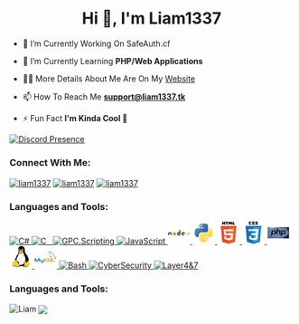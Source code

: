 <h1 align="center">Hi 👋, I'm Liam1337</h1>

- 🔭 I’m Currently Working On SafeAuth.cf

- 🌱 I’m Currently Learning **PHP/Web Applications**

- 👨‍💻 More Details About Me Are On My [Website](https://liam1337.tk/)

- 📫 How To Reach Me **support@liam1337.tk**

- ⚡ Fun Fact **I'm Kinda Cool 🚬**



[![Discord Presence](https://lanyard-profile-readme.vercel.app/api/907018905992691772)](https://discord.com/users/907018905992691772)

<h3 align="left">Connect With Me:</h3>
<p align="left">
<a href="https://instagram.com/" target="blank"><img align="center" src="https://cdn.jsdelivr.net/npm/simple-icons@3.0.1/icons/instagram.svg" alt="liam1337" height="30" width="40" /></a>
<a href="https://youtube.com/" target="blank"><img align="center" src="https://cdn.jsdelivr.net/npm/simple-icons@3.0.1/icons/youtube.svg" alt="liam1337" height="30" width="40" /></a>
<a href="https://dc.liam1337.tk/" target="blank"><img align="center" src="https://cdn.jsdelivr.net/npm/simple-icons@3.0.1/icons/discord.svg" alt="liam1337" height="30" width="40" /></a>
</p>

<h3 align="left">Languages and Tools:</h3>
<p align="left"> 
<a href="https://docs.microsoft.com/en-us/dotnet/csharp/" target="_blank"> <img src="https://vm.pl/assets/media/technologie/c-sharp/header-c-sharp.svg" alt="C#" width="40" height="40"/> 
<a href="https://www.learn-c.org/en/" target="_blank"> <img src="http://www.tutego.de/images/seminare/logos/c-program.svg" alt="C" width="28" height="40"/> 
&nbsp;   
<a href="https://cronusmax.com/manual/gpc_guide.htm#" target="_blank"> <img src="https://cronusmax.com/apple-icon-57x57.png" alt="GPC.Scripting" width="38" height="40"/> 
<a href="https://www.javascript.com/" target="_blank"> <img src="https://www.clipartmax.com/png/full/147-1474351_javascript-icon.png" alt="JavaScript" width="36" height="33"/> 
<a href="https://nodejs.org/" target="_blank" rel="noreferrer"> <img src="https://raw.githubusercontent.com/devicons/devicon/master/icons/nodejs/nodejs-original-wordmark.svg" alt="nodejs" width="40" height="40"/>
<a href="https://www.python.org/doc/" target="_blank"> <img src="https://raw.githubusercontent.com/devicons/devicon/master/icons/python/python-original.svg" alt="python" width="40" height="40"/>
<a href="https://www.w3.org/html/" target="_blank"> <img src="https://raw.githubusercontent.com/devicons/devicon/master/icons/html5/html5-original-wordmark.svg" alt="html" width="40" height="40"/>
<a href="https://www.w3schools.com/css/" target="_blank" rel="noreferrer"> <img src="https://raw.githubusercontent.com/devicons/devicon/master/icons/css3/css3-original-wordmark.svg" alt="css3" width="40" height="40"/>
<a href="https://www.php.net" target="_blank" rel="noreferrer"> <img src="https://raw.githubusercontent.com/devicons/devicon/master/icons/php/php-original.svg" alt="php" width="40" height="40"/> </a> 
</a> <a href="https://www.linux.org/" target="_blank" rel="noreferrer"> <img src="https://raw.githubusercontent.com/devicons/devicon/master/icons/linux/linux-original.svg" alt="linux" width="40" height="40"/>
</a> <a href="https://www.mysql.com/" target="_blank" rel="noreferrer"> <img src="https://raw.githubusercontent.com/devicons/devicon/master/icons/mysql/mysql-original-wordmark.svg" alt="mysql" width="40" height="40"/> </a>
</a> <a href="https://en.wikipedia.org/wiki/Bash_(Unix_shell)" target="_blank" rel="noreferrer"> <img src="https://cdn.discordapp.com/attachments/911389662390677564/911408476012572753/kisspng-bash-shell-script-command-line-interface-z-shell-5b3df572212d73.0687702015307871861359.png" alt="Bash" width="40" height="40"/> </a>
</a> <a href="https://www.hackthebox.com/" target="_blank" rel="noreferrer"> <img src="https://cdn.discordapp.com/attachments/911389662390677564/911409202566688798/pngfind.com-threat-icon-png-3801215.png" alt="CyberSecurity " width="45" height="43"/> </a>
</a> <a href="https://www.cloudflare.com/de-de/learning/ddos/what-is-layer-7/" target="_blank" rel="noreferrer"> <img src="https://cdn.discordapp.com/attachments/911389662390677564/911409557606113341/kisspng-computer-icons-layers-icon-design-download-5b1f0813df35f5.7406877815287603399143.png" alt="Layer4&7" width="45" height="43"/> </a>
</a></p>

<h3 align="left">Languages and Tools:</h3>


<p><img align="left" src="https://github-readme-stats.vercel.app/api/top-langs?username=Liam1337&show_icons=true&locale=en&layout=compact" alt="Liam" /></p>
<p>&nbsp;<img align="center" src="https://github-readme-stats.vercel.app/api?username=Liam1337&show_icons=true&locale=en" /></p>
